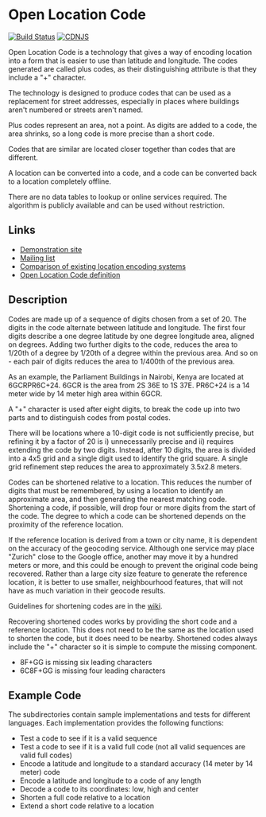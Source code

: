Open Location Code
==================

[![Build Status](https://github.com/google/open-location-code/actions/workflows/main.yml/badge.svg?branch=main)](https://github.com/google/open-location-code/actions/workflows/main.yml?query=branch%3Amain)
[![CDNJS](https://img.shields.io/cdnjs/v/openlocationcode.svg)](https://cdnjs.com/libraries/openlocationcode)

Open Location Code is a technology that gives a way of encoding location into a form that is
easier to use than latitude and longitude. The codes generated are called plus codes, as their
distinguishing attribute is that they include a "+" character.

The technology is designed to produce codes that can be used as a replacement for street addresses, especially
in places where buildings aren't numbered or streets aren't named.

Plus codes represent an area, not a point. As digits are added
to a code, the area shrinks, so a long code is more precise than a short
code.

Codes that are similar are located closer together than codes that are
different.

A location can be converted into a code, and a code can be converted back
to a location completely offline.

There are no data tables to lookup or online services required. The
algorithm is publicly available and can be used without restriction.

Links
-----
 * [Demonstration site](http://plus.codes/)
 * [Mailing list](https://groups.google.com/forum/#!forum/open-location-code)
 * [Comparison of existing location encoding systems](https://github.com/google/open-location-code/wiki/Evaluation-of-Location-Encoding-Systems)
 * [Open Location Code definition](https://github.com/google/open-location-code/blob/master/docs/olc_definition.adoc)

Description
-----------

Codes are made up of a sequence of digits chosen from a set of 20. The
digits in the code alternate between latitude and longitude. The first
four digits describe a one degree latitude by one degree longitude
area, aligned on degrees. Adding two further digits to the code,
reduces the area to 1/20th of a degree by 1/20th of a degree within the
previous area. And so on - each pair of digits reduces the area to
1/400th of the previous area.

As an example, the Parliament Buildings in Nairobi, Kenya are located at
6GCRPR6C+24. 6GCR is the area from 2S 36E to 1S 37E. PR6C+24 is a 14 meter
wide by 14 meter high area within 6GCR.

A "+" character is used after eight digits, to break the code up into two parts
and to distinguish codes from postal codes.

There will be locations where a 10-digit code is not sufficiently precise, but
refining it by a factor of 20 is i) unnecessarily precise and ii) requires extending
the code by two digits. Instead, after 10 digits, the area is divided
into a 4x5 grid and a single digit used to identify the grid square. A single
grid refinement step reduces the area to approximately 3.5x2.8 meters.

Codes can be shortened relative to a location. This reduces the number of digits
that must be remembered, by using a location to identify an approximate area,
and then generating the nearest matching code. Shortening a code, if possible,
will drop four or more digits from the start of the code. The degree to which a
code can be shortened depends on the proximity of the reference location.

If the reference location is derived from a town or city name, it is dependent
on the accuracy of the geocoding service. Although one service may place
"Zurich" close to the Google office, another may move it by a hundred meters or
more, and this could be enough to prevent the original code being recovered.
Rather than a large city size feature to generate the reference location, it is
better to use smaller, neighbourhood features, that will not have as much
variation in their geocode results.

Guidelines for shortening codes are in the [wiki](https://github.com/google/open-location-code/wiki).

Recovering shortened codes works by providing the short code and a reference
location. This does not need to be the same as the location used to shorten the
code, but it does need to be nearby. Shortened codes always include the "+"
character so it is simple to compute the missing component.

 * 8F+GG is missing six leading characters
 * 6C8F+GG is missing four leading characters

Example Code
------------

The subdirectories contain sample implementations and tests for different
languages. Each implementation provides the following functions:

 * Test a code to see if it is a valid sequence
 * Test a code to see if it is a valid full code
   (not all valid sequences are valid full codes)
 * Encode a latitude and longitude to a standard accuracy
   (14 meter by 14 meter) code
 * Encode a latitude and longitude to a code of any length
 * Decode a code to its coordinates: low, high and center
 * Shorten a full code relative to a location
 * Extend a short code relative to a location
